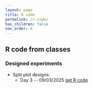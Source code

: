 ```yaml
---
layout: page
title: R code
permalink: /r-code/
has_children: false
nav_order: 4
---
```


## R code from classes 

### Designed experiments 

- Split plot designs: 
  - Day 3 -- 09/03/2025 [get R code](../scripts/09032025_splitplot_inclass.Rmd) 

